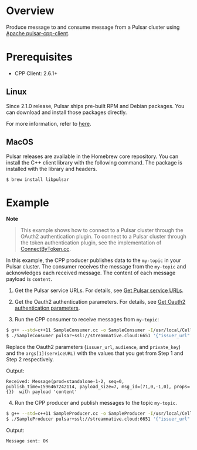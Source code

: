 # Overview

Produce message to and consume message from a Pulsar cluster using [Apache pulsar-cpp-client](https://github.com/apache/pulsar/tree/master/pulsar-client-cpp).

# Prerequisites

- CPP Client: 2.6.1+

## Linux

Since 2.1.0 release, Pulsar ships pre-built RPM and Debian packages. You can download and install those packages directly.

For more information, refer to [here](https://pulsar.apache.org/docs/en/client-libraries-cpp/#supported-platforms).

## MacOS

Pulsar releases are available in the Homebrew core repository. You can install the C++ client library with the following command. The package is installed with the library and headers.

```shell script
$ brew install libpulsar
```

# Example

**Note**

> This example shows how to connect to a Pulsar cluster through the OAuth2 authentication plugin. To connect to a Pulsar cluster through the token  authentication plugin, see the implementation of [ConnectByToken.cc](https://github.com/streamnative/pulsar-examples/blob/master/cloud/cpp/ConnectByToken.cc).

In this example, the CPP producer publishes data to the `my-topic` in your Pulsar cluster. The consumer receives the message from the `my-topic` and acknowledges each received message.
The content of each message payload is  `content`.

1. Get the Pulsar service URLs. For details, see [Get Pulsar service URLs](https://github.com/streamnative/pulsar-examples/tree/master/cloud#get-pulsar-service-urls).

2. Get the Oauth2 authentication parameters. For details, see [Get Oauth2 authentication parameters](https://github.com/streamnative/pulsar-examples/tree/master/cloud#get-oauth2-authentication-parameters).

3. Run the CPP consumer to receive messages from `my-topic`:

```bash
$ g++ --std=c++11 SampleConsumer.cc -o SampleConsumer -I/usr/local/Cellar/libpulsar/{PULSAR_VERSION}/include -lpulsar -L/usr/local/Cellar/libpulsar/{PULSAR_VERSION}/lib
$ ./SampleConsumer pulsar+ssl://streamnative.cloud:6651 '{"issuer_url": "https://streamnative.cloud", "private_key": "/path/to/private/key/file.json", "audience": "urn:sn:pulsar:pulsar-instance-ns:pulsar-instance-name"}'
```

Replace the Oauth2 parameters (`issuer_url`, `audience`, and `private_key`) and the `args[1](serviceURL)` with the values that you get from Step 1 and Step 2 respectively.

Output:

```text
Received: Message(prod=standalone-1-2, seq=0, publish_time=1596467242114, payload_size=7, msg_id=(71,0,-1,0), props={})  with payload 'content'
```

4. Run the CPP producer and publish messages to the topic `my-topic`.

```bash
$ g++ --std=c++11 SampleProducer.cc -o SampleProducer -I/usr/local/Cellar/libpulsar/{PULSAR_VERSION}/include -lpulsar -L/usr/local/Cellar/libpulsar/{PULSAR_VERSION}/lib
$ ./SampleProducer pulsar+ssl://streamnative.cloud:6651 '{"issuer_url": "https://streamnative.cloud", "private_key": "/path/to/private/key/file.json", "audience": "urn:sn:pulsar:pulsar-instance-ns:pulsar-instance-name"}'
```

Output:

```text
Message sent: OK
```
